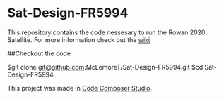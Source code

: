 # Sat-Design-FR5994

This repository contains the code nessesary to run the Rowan 2020 Satellite. For more information check out the [wiki](https://github.com/McLemoreT/Sat-Design-FR5994/wiki).

##Checkout the code

$git clone git@github.com:McLemoreT/Sat-Design-FR5994.git
$cd Sat-Design-FR5994

This project was made in [Code Composer Studio](https://www.ti.com/tool/CCSTUDIO).

